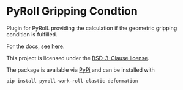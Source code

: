 # PyRoll Gripping Condtion 

Plugin for PyRolL providing the calculation if the geometric gripping condition is fulfilled.

For the docs, see [here](docs/docs.pdf).

This project is licensed under the [BSD-3-Clause license](LICENSE).

The package is available via [PyPi](https://pypi.org/project/pyroll-work-roll-elastic-deformation/) and can be installed with
    
    pip install pyroll-work-roll-elastic-deformation